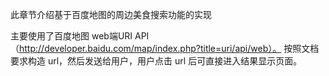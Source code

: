 此章节介绍基于百度地图的周边美食搜索功能的实现

主要使用了百度地图 web端URI API（http://developer.baidu.com/map/index.php?title=uri/api/web）。
按照文档要求构造 url，然后发送给用户，用户点击 url 后可直接进入结果显示页面。

